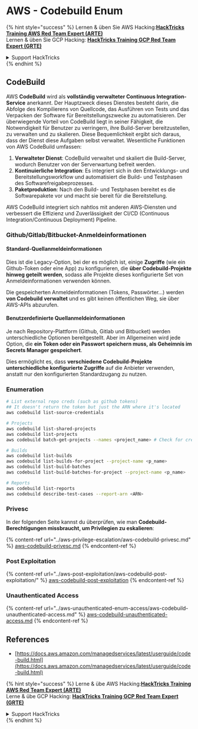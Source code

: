 # AWS - Codebuild Enum

{% hint style="success" %}
Lernen & üben Sie AWS Hacking:<img src="../../../.gitbook/assets/image (1) (1) (1).png" alt="" data-size="line">[**HackTricks Training AWS Red Team Expert (ARTE)**](https://training.hacktricks.xyz/courses/arte)<img src="../../../.gitbook/assets/image (1) (1) (1).png" alt="" data-size="line">\
Lernen & üben Sie GCP Hacking: <img src="../../../.gitbook/assets/image (2).png" alt="" data-size="line">[**HackTricks Training GCP Red Team Expert (GRTE)**<img src="../../../.gitbook/assets/image (2).png" alt="" data-size="line">](https://training.hacktricks.xyz/courses/grte)

<details>

<summary>Support HackTricks</summary>

* Überprüfen Sie die [**Abonnementpläne**](https://github.com/sponsors/carlospolop)!
* **Treten Sie der** 💬 [**Discord-Gruppe**](https://discord.gg/hRep4RUj7f) oder der [**Telegram-Gruppe**](https://t.me/peass) bei oder **folgen** Sie uns auf **Twitter** 🐦 [**@hacktricks\_live**](https://twitter.com/hacktricks_live)**.**
* **Teilen Sie Hacking-Tricks, indem Sie PRs an die** [**HackTricks**](https://github.com/carlospolop/hacktricks) und [**HackTricks Cloud**](https://github.com/carlospolop/hacktricks-cloud) GitHub-Repos senden.

</details>
{% endhint %}

## CodeBuild

AWS **CodeBuild** wird als **vollständig verwalteter Continuous Integration-Service** anerkannt. Der Hauptzweck dieses Dienstes besteht darin, die Abfolge des Kompilierens von Quellcode, das Ausführen von Tests und das Verpacken der Software für Bereitstellungszwecke zu automatisieren. Der überwiegende Vorteil von CodeBuild liegt in seiner Fähigkeit, die Notwendigkeit für Benutzer zu verringern, ihre Build-Server bereitzustellen, zu verwalten und zu skalieren. Diese Bequemlichkeit ergibt sich daraus, dass der Dienst diese Aufgaben selbst verwaltet. Wesentliche Funktionen von AWS CodeBuild umfassen:

1. **Verwalteter Dienst**: CodeBuild verwaltet und skaliert die Build-Server, wodurch Benutzer von der Serverwartung befreit werden.
2. **Kontinuierliche Integration**: Es integriert sich in den Entwicklungs- und Bereitstellungsworkflow und automatisiert die Build- und Testphasen des Softwarefreigabeprozesses.
3. **Paketproduktion**: Nach den Build- und Testphasen bereitet es die Softwarepakete vor und macht sie bereit für die Bereitstellung.

AWS CodeBuild integriert sich nahtlos mit anderen AWS-Diensten und verbessert die Effizienz und Zuverlässigkeit der CI/CD (Continuous Integration/Continuous Deployment) Pipeline.

### **Github/Gitlab/Bitbucket-Anmeldeinformationen**

#### **Standard-Quellanmeldeinformationen**

Dies ist die Legacy-Option, bei der es möglich ist, einige **Zugriffe** (wie ein Github-Token oder eine App) zu konfigurieren, die **über Codebuild-Projekte hinweg geteilt werden**, sodass alle Projekte dieses konfigurierte Set von Anmeldeinformationen verwenden können.

Die gespeicherten Anmeldeinformationen (Tokens, Passwörter...) werden **von Codebuild verwaltet** und es gibt keinen öffentlichen Weg, sie über AWS-APIs abzurufen.

#### Benutzerdefinierte Quellanmeldeinformationen

Je nach Repository-Plattform (Github, Gitlab und Bitbucket) werden unterschiedliche Optionen bereitgestellt. Aber im Allgemeinen wird jede Option, die **ein Token oder ein Passwort speichern muss, als Geheimnis im Secrets Manager gespeichert**.

Dies ermöglicht es, dass **verschiedene Codebuild-Projekte unterschiedliche konfigurierte Zugriffe** auf die Anbieter verwenden, anstatt nur den konfigurierten Standardzugang zu nutzen.

### Enumeration
```bash
# List external repo creds (such as github tokens)
## It doesn't return the token but just the ARN where it's located
aws codebuild list-source-credentials

# Projects
aws codebuild list-shared-projects
aws codebuild list-projects
aws codebuild batch-get-projects --names <project_name> # Check for creds in env vars

# Builds
aws codebuild list-builds
aws codebuild list-builds-for-project --project-name <p_name>
aws codebuild list-build-batches
aws codebuild list-build-batches-for-project --project-name <p_name>

# Reports
aws codebuild list-reports
aws codebuild describe-test-cases --report-arn <ARN>
```
### Privesc

In der folgenden Seite kannst du überprüfen, wie man **Codebuild-Berechtigungen missbraucht, um Privilegien zu eskalieren**:

{% content-ref url="../aws-privilege-escalation/aws-codebuild-privesc.md" %}
[aws-codebuild-privesc.md](../aws-privilege-escalation/aws-codebuild-privesc.md)
{% endcontent-ref %}

### Post Exploitation

{% content-ref url="../aws-post-exploitation/aws-codebuild-post-exploitation/" %}
[aws-codebuild-post-exploitation](../aws-post-exploitation/aws-codebuild-post-exploitation/)
{% endcontent-ref %}

### Unauthenticated Access

{% content-ref url="../aws-unauthenticated-enum-access/aws-codebuild-unauthenticated-access.md" %}
[aws-codebuild-unauthenticated-access.md](../aws-unauthenticated-enum-access/aws-codebuild-unauthenticated-access.md)
{% endcontent-ref %}

## References

* [https://docs.aws.amazon.com/managedservices/latest/userguide/code-build.html](https://docs.aws.amazon.com/managedservices/latest/userguide/code-build.html)

{% hint style="success" %}
Lerne & übe AWS Hacking:<img src="../../../.gitbook/assets/image (1) (1) (1).png" alt="" data-size="line">[**HackTricks Training AWS Red Team Expert (ARTE)**](https://training.hacktricks.xyz/courses/arte)<img src="../../../.gitbook/assets/image (1) (1) (1).png" alt="" data-size="line">\
Lerne & übe GCP Hacking: <img src="../../../.gitbook/assets/image (2).png" alt="" data-size="line">[**HackTricks Training GCP Red Team Expert (GRTE)**<img src="../../../.gitbook/assets/image (2).png" alt="" data-size="line">](https://training.hacktricks.xyz/courses/grte)

<details>

<summary>Support HackTricks</summary>

* Überprüfe die [**Abonnementpläne**](https://github.com/sponsors/carlospolop)!
* **Tritt der** 💬 [**Discord-Gruppe**](https://discord.gg/hRep4RUj7f) oder der [**Telegram-Gruppe**](https://t.me/peass) bei oder **folge** uns auf **Twitter** 🐦 [**@hacktricks\_live**](https://twitter.com/hacktricks_live)**.**
* **Teile Hacking-Tricks, indem du PRs an die** [**HackTricks**](https://github.com/carlospolop/hacktricks) und [**HackTricks Cloud**](https://github.com/carlospolop/hacktricks-cloud) GitHub-Repos einreichst.

</details>
{% endhint %}
